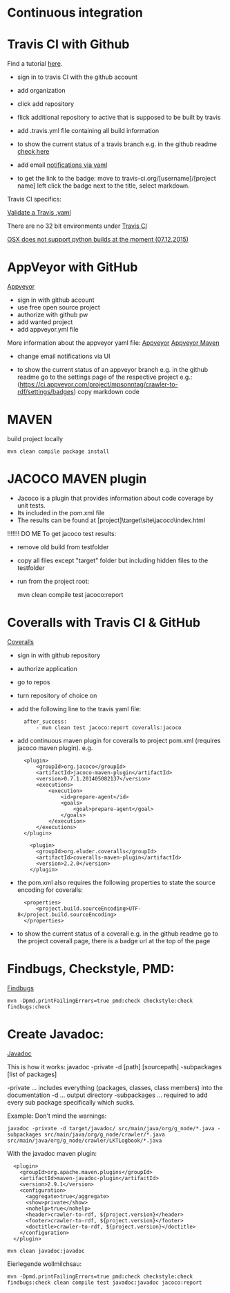 Continuous integration
======================


Travis CI with Github
======================

Find a tutorial [here](http://docs.travis-ci.com/user/getting-started/).

- sign in to travis CI with the github account
- add organization
- click add repository
- flick additional repository to active that is supposed to be built by travis
- add .travis.yml file containing all build information

- to show the current status of a travis branch
    e.g. in the github readme [check here](http://docs.travis-ci.com/user/status-images/)

- add email [notifications via yaml](http://docs.travis-ci.com/user/notifications/)

- to get the link to the badge:
    move to travis-ci.org/[username]/[project name]
    left click the badge next to the title, select markdown.


Travis CI specifics:

[Validate a Travis .yaml](http://lint.travis-ci.org/)

There are no 32 bit environments under [Travis CI](https://github.com/travis-ci/travis-ci/issues/986)

[OSX does not support python builds at the moment (07.12.2015)](https://docs.travis-ci.com/user/languages/python)




AppVeyor with GitHub
====================

[Appveyor](http://www.appveyor.com/)

- sign in with github account
- use free open source project
- authorize with github pw
- add wanted project
- add appveyor.yml file

More information about the appveyor yaml file:
[Appveyor](http://www.appveyor.com/docs/appveyor-yml)
[Appveyor Maven](http://www.yegor256.com/2015/01/10/windows-appveyor-maven.html)

- change email notifications via UI

- to show the current status of an appveyor branch e.g. in the github readme go to the settings page of the respective project e.g.:
    (https://ci.appveyor.com/project/mpsonntag/crawler-to-rdf/settings/badges)
    copy markdown code


MAVEN
=====

build project locally

    mvn clean compile package install


JACOCO MAVEN plugin
===================

- Jacoco is a plugin that provides information about code coverage by unit tests.
- Its included in the pom.xml file
- The results can be found at [project]\target\site\jacoco\index.html


!!!!!!! DO ME
To get jacoco test results:
- remove old build from testfolder
- copy all files except "target" folder but including hidden files to the testfolder
- run from the project root:

    mvn clean compile test jacoco:report


Coveralls with Travis CI & GitHub
=================================

[Coveralls](https://coveralls.io)

- sign in with github repository
- authorize application
- go to repos
- turn repository of choice on

- add the following line to the travis yaml file:

        after_success:
            - mvn clean test jacoco:report coveralls:jacoco

- add continuous maven plugin for coveralls to project pom.xml (requires jacoco maven plugin). e.g.

        <plugin>
            <groupId>org.jacoco</groupId>
            <artifactId>jacoco-maven-plugin</artifactId>
            <version>0.7.1.201405082137</version>
            <executions>
                <execution>
                    <id>prepare-agent</id>
                    <goals>
                        <goal>prepare-agent</goal>
                    </goals>
                </execution>
            </executions>
        </plugin>

          <plugin>
            <groupId>org.eluder.coveralls</groupId>
            <artifactId>coveralls-maven-plugin</artifactId>
            <version>2.2.0</version>
          </plugin>

- the pom.xml also requires the following properties to state the source encoding for coveralls:

        <properties>
            <project.build.sourceEncoding>UTF-8</project.build.sourceEncoding>
        </properties>


- to show the current status of a coverall e.g. in the github readme go to the project coverall page,
there is a badge url at the top of the page


Findbugs, Checkstyle, PMD:
==========================

[Findbugs](http://www.petrikainulainen.net/programming/maven/findbugs-maven-plugin-tutorial/)

    mvn -Dpmd.printFailingErrors=true pmd:check checkstyle:check findbugs:check


Create Javadoc:
===============

[Javadoc](https://newcircle.com/bookshelf/java_fundamentals_tutorial/javadoc)

This is how it works:
    javadoc -private -d [path] [sourcepath] -subpackages [list of packages]

-private ... includes everything (packages, classes, class members) into the documentation
-d ... output directory
-subpackages ... required to add every sub package specifically which sucks.

Example: Don't mind the warnings:

    javadoc -private -d target/javadoc/ src/main/java/org/g_node/*.java -subpackages src/main/java/org/g_node/crawler/*.java src/main/java/org/g_node/crawler/LKTLogbook/*.java


With the javadoc maven plugin:

      <plugin>
        <groupId>org.apache.maven.plugins</groupId>
        <artifactId>maven-javadoc-plugin</artifactId>
        <version>2.9.1</version>
        <configuration>
          <aggregate>true</aggregate>
          <show>private</show>
          <nohelp>true</nohelp>
          <header>crawler-to-rdf, ${project.version}</header>
          <footer>crawler-to-rdf, ${project.version}</footer>
          <doctitle>crawler-to-rdf, ${project.version}</doctitle>
        </configuration>
      </plugin>

    mvn clean javadoc:javadoc


Eierlegende wollmilchsau:

    mvn -Dpmd.printFailingErrors=true pmd:check checkstyle:check findbugs:check clean compile test javadoc:javadoc jacoco:report
